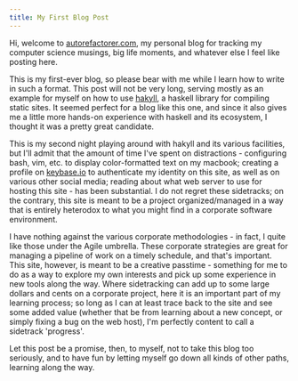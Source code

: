 ```yaml
---
title: My First Blog Post
---
```


Hi, welcome to [autorefactorer.com](http://autorefactorer.com), my personal
blog for tracking my computer science musings, big life moments, and whatever
else I feel like posting here.

This is my first-ever blog, so please bear with me while I learn how to write
in such a format. This post will not be very long, serving mostly as an example
for myself on how to use [hakyll](https://jaspervdj.be/hakyll/), a haskell
library for compiling static sites. It seemed perfect for a blog like this one,
and since it also gives me a little more hands-on experience with haskell and
its ecosystem, I thought it was a pretty great candidate.

This is my second night playing around with hakyll and its various facilities,
but I'll admit that the amount of time I've spent on distractions - configuring
bash, vim, etc. to display color-formatted text on my macbook; creating a
profile on [keybase.io](https://www.keybase.io) to authenticate my identity on
this site, as well as on various other social media; reading about what web
server to use for hosting this site - has been substantial. I do not regret
these sidetracks; on the contrary, this site is meant to be a project
organized/managed in a way that is entirely heterodox to what you might find in
a corporate software environment.

I have nothing against the various corporate methodologies - in fact, I quite
like those under the Agile umbrella. These corporate strategies are great for
managing a pipeline of work on a timely schedule, and that's important. This 
site, however, is meant to be a creative passtime - something for me to do as a
way to explore my own interests and pick up some experience in new tools along
the way. Where sidetracking can add up to some large dollars and cents on a
corporate project, here it is an important part of my learning process; so long
as I can at least trace back to the site and see some added value (whether that
be from learning about a new concept, or simply fixing a bug on the web host),
I'm perfectly content to call a sidetrack 'progress'.

Let this post be a promise, then, to myself, not to take this blog too
seriously, and to have fun by letting myself go down all kinds of other paths,
learning along the way.
